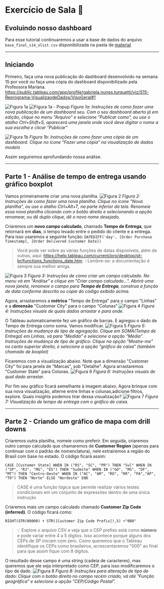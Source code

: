 # Exercício de Sala 🏫  

## Evoluindo nosso dashboard

Para esse tutorial continuaremos a usar a base de dados do arquivo `base_final_s14_olist.csv` disponibilizada na pasta de [material](https://github.com/reprograma/on29-python-s16-dashboard/tree/main/material) 
___________________________

## Iniciando

Primeiro, faça uma nova publicação do dashboard desenvolvido na semana 15 por você *ou* faça uma cópia do dashboard disponibilizado pela Professora Mariana.
https://public.tableau.com/app/profile/gabriela.nunes.turquetti/viz/S15-Reprograma-VisualizaodeDados/VisoGeral#1 

![](https://raw.githubusercontent.com/reprograma/on29-python-s16-dashboard/main/assets/exercicio-sala-1a-nova-publicacao-dashboard.png "Figura 1a")
![](https://raw.githubusercontent.com/reprograma/on29-python-s16-dashboard/main/exercicio-sala-1a-popup.png "Figura 1a - Popup")
*Figura 1a: Instruções de como fazer uma nova publicação de um dashboard seu. Com o seu dashboard aberto já em edição, clique no menu "Arquivo" e selecione "Publicar como", ou use o atalho Ctrl+Shift+S, aparecerá uma janela onde você deve digitar o nome a sua escolha e clicar "Publicar"*

![](https://raw.githubusercontent.com/reprograma/on29-python-s16-dashboard/main/assets/exercicio-sala-1b-fazer-copia-dashboard.png "Figura 1b")
*Figura 1b: Instruções de como fazer uma cópia de um dashboard. Clique no ícone "Fazer uma cópia" na visualização de dados modelo*

Assim seguiremos aprofundando nossa análise.
___________________________

## Parte 1 - Análise de tempo de entrega usando gráfico boxplot

Vamos primeiramente criar uma nova planilha.
![](https://raw.githubusercontent.com/reprograma/on29-python-s16-dashboard/main/assets/exercicio-sala-2-nova-planilha.png "Figura 2")
*Figura 2: Instruções de como fazer uma nova planilha. Clique no ícone "Nova planilha", ou use o atalho Ctrl+Alt+T, na parte inferior da tela. Renomeie essa nova planilha clicando com o botão direito e selecionando a opção renomear, ou dê duplo clique, dê o novo nome desejado.*

Criaremos um **novo campo calculado**, chamado **Tempo de Entrega**, que retornará em **dias**, o tempo levado entre o pedido do cliente e a entrega. Para isso usaremos a seguinte função:
`DATEDIFF('day', [Order Purchase Timestamp], [Order Delivered Customer Date])`
> Você pode ver sobre as várias funções de datas disponíveis, além de outras, aqui: https://help.tableau.com/current/pro/desktop/pt-br/functions_functions_date.htm. 💡Lembre-se: a documentação é sempre sua melhor amiga. 

![](https://raw.githubusercontent.com/reprograma/on29-python-s16-dashboard/main/assets/exercicio-sala-3-campo-calculado.png "Figura 3")
*Figura 3: Instruções de como criar um campo calculado. No menu vá em "Análise" e clique em "Criar campo calculado...". Abrirá uma nova janela, renomeie o campo para **Tempo de Entrega**, construa a função de data conforme descrito ou copie do código exibido acima.*

Agora, arrastaremos a **métrica** "Tempo de Entrega" para o campo "Linhas" e a **dimensão** "Customer City" para o campo "Colunas"
![](https://raw.githubusercontent.com/reprograma/on29-python-s16-dashboard/main/assets/exercicio-sala-4-trazer-dados-para-a-visualizacao.png "Figura 4")
*Figura 4: Instruções visuais de quais dados arrastar e para onde.*

O Tableau automaticamente fez um gráfico de barras. E agregou o dado de Tempo de Entrega como soma. Vamos modificar.
![](https://raw.githubusercontent.com/reprograma/on29-python-s16-dashboard/main/assets/exercicio-sala-5-alterar-agregacao-e-tipo-grafico.png "Figura 5")
*Figura 5: Instruções de mudança de tipo de agregação. Clique em SOMA(Tempo de Entrega) em Linhas, vá para "Medida" e selecione a opção "Média".
Instruções de mudança de tipo de gráfico: Clique na opção "Mostre-me" no canto superior direito, e selecione a opção "gráfico de caixa" (também chamado de boxplot)*

Ficaremos com a visualização abaixo. Note que a dimensão "Customer City" foi para janela de "Marcas", sob "Detalhe". Agora arrastaremos "Customer State" para Colunas.
![](https://raw.githubusercontent.com/reprograma/on29-python-s16-dashboard/main/assets/exercicio-sala-6-arrastar-nova-coluna.png "Figura 6")
*Figura 6: Instruções visuais de qual dado arrastar.*

Por fim seu gráfico ficará semelhante à imagem abaixo. Agora brinque com sua nova visualização, alterne entre linhas e colunas,adicione filtros, explore. Quais insights podemos tirar dessa visualização?
![](https://raw.githubusercontent.com/reprograma/on29-python-s16-dashboard/main/assets/exercicio-sala-7-visualizacao-final-boxplot.png "Figura 7")
*Figura 7: Visualização de tempo de entrega com o gráfico de caixa.*
___________________________

## Parte 2 - Criando um gráfico de mapa com drill downs

Criaremos outra planilha, nomeie como preferir. Em seguida, criaremos outro campo calculado que chamaremos de **Customer Region** (apenas para continuar com o padrão de nomenclatura), nele extrairemos a região do Brasil com base no estado. O código ficará assim:

`CASE [Customer State]
WHEN IN ("RS", "SC", "PR") THEN "Sul"
WHEN IN ("SP", "RJ", "MG", "ES") THEN "Sudeste"
WHEN IN ("GO", "MS", "DF", "MT") THEN "Centro-Oeste"
WHEN IN ("AC", "AM", "RO", "RR", "PA","AP", "TO") THEN "Norte"
ELSE "Nordeste"
END`

> CASE é uma função lógica que permite realizar vários testes condicionais em um conjunto de expressões dentro de uma única instrução

Criaremos mais um campo calculado chamado **Customer Zip Code (inferred)**. O código ficará como:

`RIGHT(STR(00000) + STR([Customer Zip Code Prefix]),5) +"000"`

> 💡 Explore o arquivo CSV e veja que o CEP prefixo está como **número** e pode variar entre 4 a 5 dígitos. Isso acontece porque alguns dos CEPs de SP iniciam com zero. Como queremos que o Tableau identifique os CEPs como brasileiros, acrescentaremos "000" ao final para que assim fique com 8 dígitos.

O resultado desse campo é uma *string* (cadeia de caracteres), mas queremos que ele seja interpretado como CEP, para isso modificaremos o tipo de dado.
![](https://raw.githubusercontent.com/reprograma/on29-python-s16-dashboard/main/assets/exercicio-sala-8-alterar-tipo-dado.png "Figura 8")
*Figura 8: Instruções para alteração de tipo de dado: Clique com o botão direito no campo recém criado, vá até "Função geográfica" e selecione a opção "CEP/Código Postal".*





